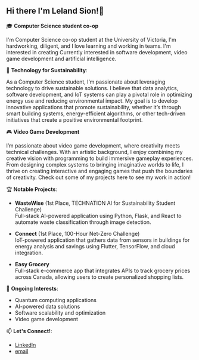 ## Hi there I'm Leland Sion!👋

🎓 **Computer Science student co-op**

I'm Computer Science co-op student at the University of Victoria, I'm hardworking, diligent, and I love learning and working in teams. I'm interested in creating Currently interested in software development, video game development and artificial intelligence. 

🌱 **Technology for Sustainability**:

As a Computer Science student, I’m passionate about leveraging technology to drive sustainable solutions. I believe that data analytics, software development, and IoT systems can play a pivotal role in optimizing energy use and reducing environmental impact. My goal is to develop innovative applications that promote sustainability, whether it’s through smart building systems, energy-efficient algorithms, or other tech-driven initiatives that create a positive environmental footprint.

🎮 **Video Game Development**

I’m passionate about video game development, where creativity meets technical challenges. With an artistic background, I enjoy combining my creative vision with programming to build immersive gameplay experiences. From designing complex systems to bringing imaginative worlds to life, I thrive on creating interactive and engaging games that push the boundaries of creativity. Check out some of my projects here to see my work in action!

🏆 **Notable Projects**:
- **WasteWise** (1st Place, TECHNATION AI for Sustainability Student Challenge)  
  Full-stack AI-powered application using Python, Flask, and React to automate waste classification through image detection.

- **Connect** (1st Place, 100-Hour Net-Zero Challenge)  
  IoT-powered application that gathers data from sensors in buildings for energy analysis and savings using Flutter, TensorFlow, and cloud integration.

- **Easy Grocery**  
  Full-stack e-commerce app that integrates APIs to track grocery prices across Canada, allowing users to create personalized shopping lists.

🔧 **Ongoing Interests**:
- Quantum computing applications
- AI-powered data solutions
- Software scalability and optimization
- Video game development

 📫 **Let's Connect!**:
- [LinkedIn](https://www.linkedin.com/in/lelandsion)
- [email](leland.sion@gmail.com)


<!--
**lelandsion/lelandsion** is a ✨ _special_ ✨ repository because its `README.md` (this file) appears on your GitHub profile.

Here are some ideas to get you started:

- 🔭 I’m currently working on ...
- 🌱 I’m currently learning ...
- 👯 I’m looking to collaborate on ...
- 🤔 I’m looking for help with ...
- 💬 Ask me about ...
- 📫 How to reach me: ...
- 😄 Pronouns: ...
- ⚡ Fun fact: ...
-->
